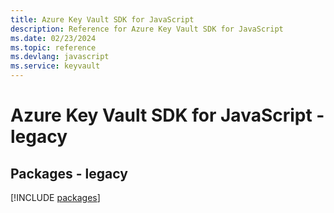 ```yaml
---
title: Azure Key Vault SDK for JavaScript
description: Reference for Azure Key Vault SDK for JavaScript
ms.date: 02/23/2024
ms.topic: reference
ms.devlang: javascript
ms.service: keyvault
---
```

# Azure Key Vault SDK for JavaScript - legacy
## Packages - legacy
[!INCLUDE [packages](key-vault-index.md)]